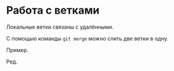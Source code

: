 # Работа с ветками

Локальные ветки связаны с удалёнными.

С помощью команды `git merge` можно слить две ветки в одну.

Пример.

Ред.
